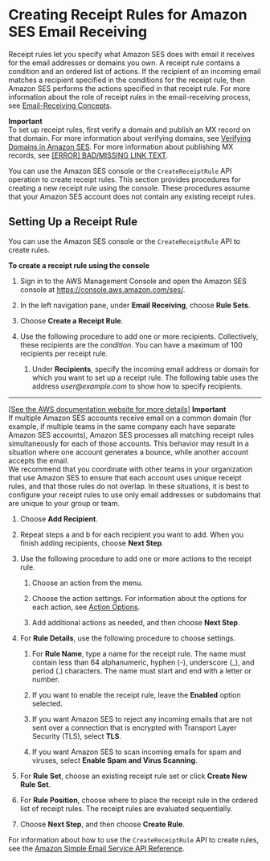 # Creating Receipt Rules for Amazon SES Email Receiving<a name="receiving-email-receipt-rules"></a>

Receipt rules let you specify what Amazon SES does with email it receives for the email addresses or domains you own\. A receipt rule contains a condition and an ordered list of actions\. If the recipient of an incoming email matches a recipient specified in the conditions for the receipt rule, then Amazon SES performs the actions specified in that receipt rule\. For more information about the role of receipt rules in the email\-receiving process, see [Email\-Receiving Concepts](receiving-email-concepts.md)\.

**Important**  
To set up receipt rules, first verify a domain and publish an MX record on that domain\. For more information about verifying domains, see [Verifying Domains in Amazon SES](verify-domains.md)\. For more information about publishing MX records, see [[ERROR] BAD/MISSING LINK TEXT](receiving-email-mx-record.md)\.

You can use the Amazon SES console or the `CreateReceiptRule` API operation to create receipt rules\. This section provides procedures for creating a new receipt rule using the console\. These procedures assume that your Amazon SES account does not contain any existing receipt rules\.

## Setting Up a Receipt Rule<a name="receiving-email-receipt-rules-set-up"></a>

You can use the Amazon SES console or the `CreateReceiptRule` API to create rules\.

**To create a receipt rule using the console**

1. Sign in to the AWS Management Console and open the Amazon SES console at [https://console\.aws\.amazon\.com/ses/](https://console.aws.amazon.com/ses/)\.

1. In the left navigation pane, under **Email Receiving**, choose **Rule Sets**\.

1. Choose **Create a Receipt Rule**\.

1. Use the following procedure to add one or more recipients\. Collectively, these recipients are the *condition*\. You can have a maximum of 100 recipients per receipt rule\.

   1. Under **Recipients**, specify the incoming email address or domain for which you want to set up a receipt rule\. The following table uses the address *user@example\.com* to show how to specify recipients\.  
****    
[\[See the AWS documentation website for more details\]](http://docs.aws.amazon.com/ses/latest/DeveloperGuide/receiving-email-receipt-rules.html)
**Important**  
If multiple Amazon SES accounts receive email on a common domain \(for example, if multiple teams in the same company each have separate Amazon SES accounts\), Amazon SES processes all matching receipt rules simultaneously for each of those accounts\. This behavior may result in a situation where one account generates a bounce, while another account accepts the email\.  
We recommend that you coordinate with other teams in your organization that use Amazon SES to ensure that each account uses unique receipt rules, and that those rules do not overlap\. In these situations, it is best to configure your receipt rules to use only email addresses or subdomains that are unique to your group or team\.

   1. Choose **Add Recipient**\.

   1. Repeat steps a and b for each recipient you want to add\. When you finish adding recipients, choose **Next Step**\.

1. Use the following procedure to add one or more actions to the receipt rule\.

   1. Choose an action from the menu\.

   1. Choose the action settings\. For information about the options for each action, see [Action Options](receiving-email-action.md)\.

   1. Add additional actions as needed, and then choose **Next Step**\.

1. For **Rule Details**, use the following procedure to choose settings\.

   1. For **Rule Name**, type a name for the receipt rule\. The name must contain less than 64 alphanumeric, hyphen \(\-\), underscore \(\_\), and period \(\.\) characters\. The name must start and end with a letter or number\.

   1. If you want to enable the receipt rule, leave the **Enabled** option selected\.

   1. If you want Amazon SES to reject any incoming emails that are not sent over a connection that is encrypted with Transport Layer Security \(TLS\), select **TLS**\. 

   1. If you want Amazon SES to scan incoming emails for spam and viruses, select **Enable Spam and Virus Scanning**\.

1. For **Rule Set**, choose an existing receipt rule set or click **Create New Rule Set**\.

1. For **Rule Position**, choose where to place the receipt rule in the ordered list of receipt rules\. The receipt rules are evaluated sequentially\.

1. Choose **Next Step**, and then choose **Create Rule**\.

For information about how to use the `CreateReceiptRule` API to create rules, see the [Amazon Simple Email Service API Reference](http://docs.aws.amazon.com/ses/latest/APIReference/API_CreateReceiptRule.html)\. 